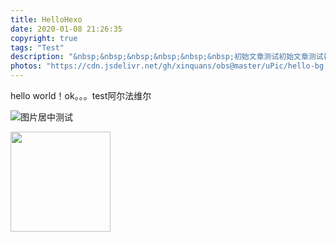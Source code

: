 ```yaml
---
title: HelloHexo
date: 2020-01-08 21:26:35
copyright: true
tags: "Test"
description: "&nbsp;&nbsp;&nbsp;&nbsp;&nbsp;&nbsp;初始文章测试初始文章测试初始文章测试初始文章测试初始文章测试初始文章测试初始文章测试初始文章测试初始文章测试初始文章测试初始文章测试初始文章测试初始文章测试初始文章测试初始文章测试初始文章测试初始文章测试初始文章测试初始文章测试初始文章测试初始文章测试初始文章测试初始文章测试"
photos: "https://cdn.jsdelivr.net/gh/xinquans/obs@master/uPic/hello-bg.png"
---
```

hello world！ok。。。test阿尔法维尔

![图片居中测试](https://cdn.jsdelivr.net/gh/xinquans/obs@master/img/header.jpg)

  <img width=160 height=160 src="https://cdn.jsdelivr.net/gh/xinquans/obs@master/img/header.jpg" >

